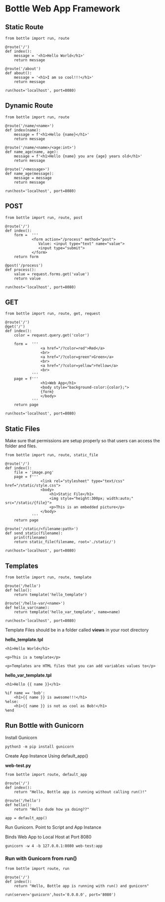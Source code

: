 # Bottle Web App Framework

## Static Route

```
from bottle import run, route

@route('/')
def index():
    message = '<h1>Hello World</h1>'
    return message

@route('/about')
def about():
    message = '<h1>I am so cool!!!</h1>'
    return message

run(host='localhost', port=8080)
```

## Dynamic Route

```
from bottle import run, route

@route('/name/<name>')
def index(name):
    message = f'<h1>Hello {name}</h1>'
    return message

@route('/name/<name>/<age:int>')
def name_age(name, age):
    message = f'<h1>Hello {name} you are {age} years old</h1>'
    return message

@route('/<message>')
def name_age(message):
    message = message
    return message

run(host='localhost', port=8080)
```

## POST
```
from bottle import run, route, post

@route('/')
def index():
    form =  '''
            <form action="/process" method="post">
               Value: <input type="text" name="value">
               <input type="submit">
            </form>
    return form

@post('/process')
def process():
    value = request.forms.get('value')
    return value

run(host='localhost', port=8080)
```

## GET

```
from bottle import run, route, get, request

@route('/')
@get('/')
def index():
    color = request.query.get('color')

    form =  '''
                <a href="/?color=red">Red</a>
                <br>
                <a href="/?color=green">Green</a>
                <br>
                <a href="/?color=yellow">Yellow</a>
                <br>
            '''
    page = f'''
                <h1>Web App</h1>
                <body style="background-color:{color};">
                {form}
                </body>
            '''
    return page

run(host='localhost', port=8080)
```

## Static Files

Make sure that permissions are setup properly so that users can access the folder and files. 

```
from bottle import run, route, static_file

@route('/')
def index():
    file = 'image.png'
    page = f'''
                <link rel="stylesheet" type="text/css" href="/static/style.css">
                <body>
                    <h1>Static File</h1>
                    <img style="height:300px; width:auto;" src="/static/{file}">
                    <p>This is an embedded picture</p>
                </body>
            '''
    return page

@route('/static/<filename:path>')
def send_static(filename):
    print(filename)
    return static_file(filename, root='./static/')

run(host='localhost', port=8080)
```


## Templates

```
from bottle import run, route, template

@route('/hello')
def hello():
    return template('hello_template')

@route('/hello-var/<name>')
def hello_var(name):
    return template('hello_var_template', name=name)

run(host='localhost', port=8080)
```

Template Files should be in a folder called **views** in your root directory

**hello_template.tpl**
```
<h1>Hello World</h1>

<p>This is a template</p>

<p>Templates are HTML files that you can add variables values to</p>
```

**hello_var_template.tpl**
```
<h1>Hello {{ name }}</h1>

%if name == 'bob':
    <h1>{{ name }} is awesome!!!</h1>
%else:
    <h1>{{ name }} is not as cool as Bob!</h1>
%end
```

## Run Bottle with Gunicorn

Install Gunicorn
```
python3 -m pip install gunicorn
```

Create App Instance Using default_app()

**web-test.py**
```
from bottle import route, default_app

@route('/')
def index():
    return "Hello, Bottle app is running without calling run()!"

@route('/hello')
def hello():
    return "Hello dude how ya doing??"

app = default_app()
```

Run Gunicorn. Point to Script and App Instance

Binds Web App to Local Host at Port 8080
```
gunicorn -w 4 -b 127.0.0.1:8080 web-test:app
```

### Run with Gunicorn from run()
```
from bottle import route, run

@route('/')
def index():
    return "Hello, Bottle app is running with run() and gunicorn"

run(server='gunicorn',host='0.0.0.0', port='8080')
```

